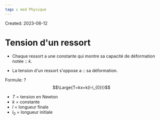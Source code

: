 ```yaml
---
tags : mod Physique
---
```

Created: 2023-06-12

# Tension d'un ressort

 - Chaque ressort a une constante qui montre sa capacité de déformation notée :: $k$.
<!--SR:!2023-09-09,2,248-->
 - La tension d'un ressort s'oppose a :: sa déformation.
<!--SR:!2023-09-09,1,210-->


 Formule:
 ?
$$\Large{T=kx=k(l-l_{0})}$$
 - $T$ = tension en Newton
 - $k$ = constante 
- $l$ = longueur finale
- $l_{0}$ = longueur initiale
